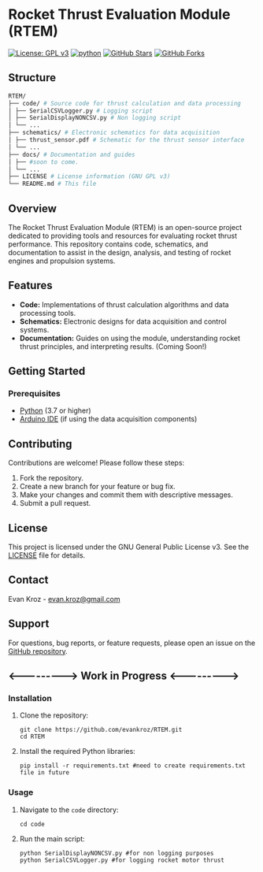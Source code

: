 # Rocket Thrust Evaluation Module (RTEM)

[![License: GPL v3](https://img.shields.io/badge/License-GPL%20v3-blue.svg)](https://www.gnu.org/licenses/gpl-3.0)
[![python](https://img.shields.io/badge/Python-3.11-3776AB.svg?style=flat&logo=python&logoColor=white)](https://www.python.org)
[![GitHub Stars](https://img.shields.io/github/stars/evankroz/RTEM?style=social)](https://github.com/evankroz/RTEM)
[![GitHub Forks](https://img.shields.io/github/forks/evankroz/RTEM?style=social)](https://github.com/evankroz/RTEM)



## Structure
``` zsh
RTEM/
├── code/ # Source code for thrust calculation and data processing
│ ├── SerialCSVLogger.py # Logging script
│ ├── SerialDisplayNONCSV.py # Non logging script
│ └── ...
├── schematics/ # Electronic schematics for data acquisition
│ ├── thrust_sensor.pdf # Schematic for the thrust sensor interface
│ └── ...
├── docs/ # Documentation and guides
│ ├── #soon to come.
│ └── ...
├── LICENSE # License information (GNU GPL v3)
└── README.md # This file
```

## Overview

The Rocket Thrust Evaluation Module (RTEM) is an open-source project dedicated to providing tools and resources for evaluating rocket thrust performance. This repository contains code, schematics, and documentation to assist in the design, analysis, and testing of rocket engines and propulsion systems.

## Features

*   **Code:** Implementations of thrust calculation algorithms and data processing tools.
*   **Schematics:** Electronic designs for data acquisition and control systems.
*   **Documentation:** Guides on using the module, understanding rocket thrust principles, and interpreting results. (Coming Soon!)

## Getting Started

### Prerequisites

*   [Python](https://www.python.org/downloads/) (3.7 or higher)
*   [Arduino IDE](https://www.arduino.cc/en/software) (if using the data acquisition components)


## Contributing

Contributions are welcome! Please follow these steps:

1.  Fork the repository.
2.  Create a new branch for your feature or bug fix.
3.  Make your changes and commit them with descriptive messages.
4.  Submit a pull request.

## License

This project is licensed under the GNU General Public License v3. See the [LICENSE](LICENSE) file for details.

## Contact

Evan Kroz - evan.kroz@gmail.com

## Support

For questions, bug reports, or feature requests, please open an issue on the [GitHub repository](https://github.com/evankroz/RTEM/issues).





##  <---------> Work in Progress <--------->

### Installation 

1.  Clone the repository:

    ```
    git clone https://github.com/evankroz/RTEM.git
    cd RTEM
    ```
2.  Install the required Python libraries:

    ```
    pip install -r requirements.txt #need to create requirements.txt file in future
    ```

### Usage

1.  Navigate to the `code` directory:

    ```
    cd code
    ```
2.  Run the main script:

    ```
    python SerialDisplayNONCSV.py #for non logging purposes
    python SerialCSVLogger.py #for logging rocket motor thrust
    ```
